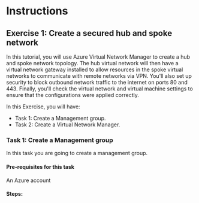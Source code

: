 # Instructions

## Exercise 1: Create a secured hub and spoke network

In this tutorial, you will use Azure Virtual Network Manager to create a hub and spoke network topology. The hub virtual network will then have a virtual network gateway installed to allow resources in the spoke virtual networks to communicate with remote networks via VPN. You'll also set up security to block outbound network traffic to the internet on ports 80 and 443. Finally, you'll check the virtual network and virtual machine settings to ensure that the configurations were applied correctly.

In this Exercise, you will have:

  + Task 1: Create a Management group.
  + Task 2: Create a Virtual Network Manager.

### Task 1: Create a Management group

In this task you are going to create a management group.

#### Pre-requisites for this task

An Azure account

#### Steps:
